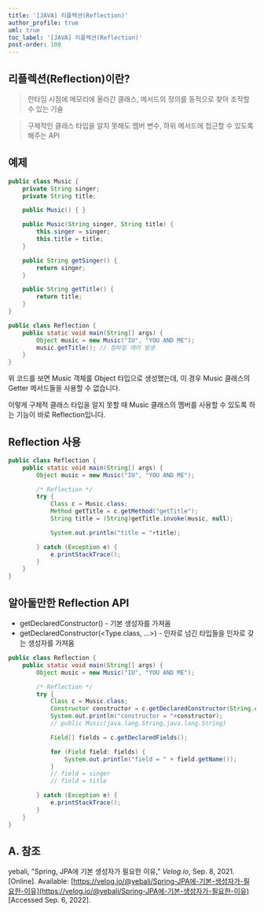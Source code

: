 ```yaml
---
title: '[JAVA] 리플렉션(Reflection)'
author_profile: true
uml: true
toc_label: '[JAVA] 리플렉션(Reflection)'
post-order: 100
---
```


## 리플렉션(Reflection)이란?
> 런타임 시점에 메모리에 올라간 클래스, 메서드의 정의를 동적으로 찾아 조작할 수 있는 기술

> 구체적인 클래스 타입을 알지 못해도 멤버 변수, 하위 메서드에 접근할 수 있도록 해주는 API

## 예제

```java
public class Music {
    private String singer;
    private String title;

    public Music() { }

    public Music(String singer, String title) {
        this.singer = singer;
        this.title = title;
    }

    public String getSinger() {
        return singer;
    }

    public String getTitle() {
        return title;
    }
}
```
```java
public class Reflection {
    public static void main(String[] args) {
        Object music = new Music("IU", "YOU AND ME");
        music.getTitle(); // 컴파일 에러 발생
    }
}
```

위 코드를 보면 Music 객체를 Object 타입으로 생성했는데, 이 경우 Music 클래스의 Getter 메서드들을 사용할 수 없습니다.

이렇게 구체적 클래스 타입을 알지 못할 때 Music 클래스의 멤버를 사용할 수 있도록 하는 기능이 바로 Reflection입니다.

## Reflection 사용
```java
public class Reflection {
    public static void main(String[] args) {
        Object music = new Music("IU", "YOU AND ME");

        /* Reflection */
        try {
            Class c = Music.class;
            Method getTitle = c.getMethod("getTitle");
            String title = (String)getTitle.invoke(music, null);

            System.out.println("title = "+title);

        } catch (Exception e) {
            e.printStackTrace();
        }
    }
}
```

## 알아둘만한 Reflection API
- getDeclaredConstructor() - 기본 생성자를 가져옴
- getDeclaredConstructor(&lt;Type.class, ...&gt;) - 인자로 넘긴 타입들을 인자로 갖는 생성자를 가져옴

```java
public class Reflection {
    public static void main(String[] args) {
        Object music = new Music("IU", "YOU AND ME");

        /* Reflection */
        try {
            Class c = Music.class;
            Constructor constructor = c.getDeclaredConstructor(String.class, String.class);
            System.out.println("constructor = "+constructor);
            // public Music(java.lang.String,java.lang.String)

            Field[] fields = c.getDeclaredFields();

            for (Field field: fields) {
                System.out.println("field = " + field.getName());
            }
            // field = singer
            // field = title

        } catch (Exception e) {
            e.printStackTrace();
        }
    }
}
```

## A. 참조
yebali, "Spring, JPA에 기본 생성자가 필요한 이유," *Velog.io*, Sep. 8, 2021. [Online]. Available: [https://velog.io/@yebali/Spring-JPA에-기본-생성자가-필요한-이유](https://velog.io/@yebali/Spring-JPA에-기본-생성자가-필요한-이유) [Accessed Sep. 6, 2022].
